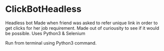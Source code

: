 # ClickBotHeadless
Headless bot 
Made when friend was asked to refer unique link in order to get clicks for her job requirement. Made out of curiousity to see
if it would be possible. 
Uses Python3 & Selenium

Run from terminal using Python3 command. 
